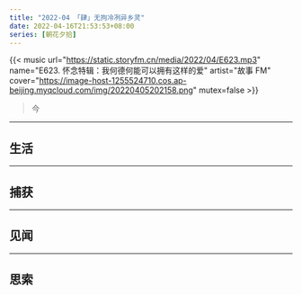 ```yaml
---
title: "2022-04 「肆」无拘冷冽异乡灵"
date: 2022-04-16T21:53:53+08:00
series: [朝花夕拾]
---
```


{{< music url="https://static.storyfm.cn/media/2022/04/E623.mp3" name="E623. 怀念特辑：我何德何能可以拥有这样的爱" artist="故事 FM" cover="https://image-host-1255524710.cos.ap-beijing.myqcloud.com/img/20220405202158.png" mutex=false >}}

> 今

---

## 生活

---

## 捕获

---

## 见闻

---

## 思索
